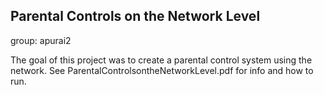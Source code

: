 ## Parental Controls on the Network Level
group: apurai2

The goal of this project was to create a parental control system using the network. See ParentalControlsontheNetworkLevel.pdf for info and how to run.
